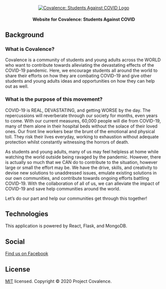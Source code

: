 <div align="center">
  <a href="https://www.facebook.com/groups/covalencestudentsagainstcovid/">
    <img
      alt="Covalence: Students Against COVID Logo"
      src="https://scontent-ort2-2.xx.fbcdn.net/v/t1.0-9/93226239_3365588363470829_3685051535894511616_o.jpg?_nc_cat=111&_nc_sid=825194&_nc_oc=AQl2I_opbmWYm5LlZRqorlPn18Lacf9hNUKfgX-aHZcQuC3hgLWHo7gQYpgUzklnlVll0hjEhkTkefR-X5iLvf5p&_nc_ht=scontent-ort2-2.xx&oh=86b878ac700570c450c97008ef40bfe0&oe=5EBBBD78" 
    />
  </a>
</div>

<h4 align="center">Website for Covalence: Students Against COVID</h4>

## Background

### What is Covalence?

Covalence is a community of students and young adults across the WORLD who want to contribute towards alleviating the devastating effects of the COVID-19 pandemic. Here, we encourage students all around the world to share their efforts on how they are combating COVID-19 and give other students and young adults ideas and opportunities on how they can help out as well.

### What is the purpose of this movement?

COVID-19 is REAL, DEVASTATING, and getting WORSE by the day. The repercussions will reverberate through our society for months, even years to come. With our current measures, 60,000 people will die from COVID-19, many of them alone in their hospital beds without the solace of their loved ones. Our front line workers bear the brunt of the emotional and physical toll. They risk their lives everyday, working to exhaustion without adequate protection whilst constantly witnessing the horrors of death.

As students and young adults, many of us may feel helpless at home while watching the world outside being ravaged by the pandemic. However, there is actually so much that we CAN do to contribute to the situation, however large or small the effort may be. We have the drive, skills, and creativity to devise new solutions to unaddressed issues, emulate existing solutions in our own communities, and contribute towards ongoing efforts battling COVID-19. With the collaboration of all of us, we can alleviate the impact of COVID-19 and save help communities around the world.

Let’s do our part and help our communities get through this together!

## Technologies

This application is powered by React, Flask, and MongoDB.

## Social
[Find us on Facebook](https://www.facebook.com/groups/covalencestudentsagainstcovid/)

## License
[MIT](LICENSE) licensed. Copyright © 2020 Project Covalence.